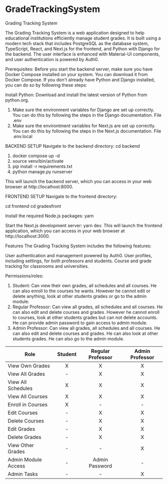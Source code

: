 # GradeTrackingSystem
Grading Tracking System

The Grading Tracking System is a web application designed to help educational institutions efficiently manage student grades. It is built using a modern tech stack that includes PostgreSQL as the database system, TypeScript, React, and Next.js for the frontend, and Python with Django for the backend. The user interface is enhanced with Material-UI components, and user authentication is powered by Auth0.

Prerequisites: 
Before you start the backend server, make sure you have Docker Compose installed on your system. You can download it from Docker Compose. If you don't already have Python and Django installed, you can do so by following these steps:

Install Python: Download and install the latest version of Python from python.org.

1. Make sure the environment variables for Django are set up correctly. You can do this by following the steps in the Django documentation. File .env
2. Make sure the environtment variables for Next.js are set up correctly. You can do this by following the steps in the Next.js documentation. File .env.local


BACKEND SETUP
Navigate to the backend directory:
cd backend

1. docker compose up -d 
2. source venv/bin/activate
3. pip install -r requirements.txt
4. python manage.py runserver

This will launch the backend server, which you can access in your web browser at http://localhost:8000.

FRONTEND SETUP
Navigate to the frontend directory:

cd frontend
cd gradesfront

Install the required Node.js packages:
yarn

Start the Next.js development server:
yarn dev.
This will launch the frontend application, which you can access in your web browser at http://localhost:3000.

Features
The Grading Tracking System includes the following features:

User authentication and management powered by Auth0.
User profiles, including settings, for both professors and students.
Course and grade tracking for classrooms and universities.

Permissions/roles:

1. Student: Can view their own grades, all schedules and all courses. He can also enroll to the courses he wants. However he cannot edit or delete anything, look at other students grades or go to the admin module.
2. Regular Professor: Can view all grades, all schedules and all courses. He can also edit and delete courses and grades. However he cannot enroll to courses, look at other students grades but can not delete accounts. He can provide admin password to gain access to admin module.
3. Admin Professor: Can view all grades, all schedules and all courses. He can also edit and delete courses and grades. He can also look at other students grades. He can also go to the admin module.

| Role               | Student             | Regular Professor   | Admin Professor     |
|-------------------- |:-------------------:|:-------------------:|:-------------------:|
| View Own Grades     |         X           |         X           |         X           |
| View All Grades     |         -           |         X           |         X           |
| View All Schedules  |         X           |         X           |         X           |
| View All Courses    |         X           |         X           |         X           |
| Enroll in Courses   |         X           |         -           |         -           |
| Edit Courses        |         -           |         X           |         X           |
| Delete Courses      |         -           |         X           |         X           |
| Edit Grades         |         -           |         X           |         X           |
| Delete Grades       |         -           |         X           |         X           |
| View Other Grades   |         -           |         -           |         X           |
| Admin Module Access |         -           | Admin Password      |         -           |
| Admin Tasks         |         -           |         -           |         X           |

